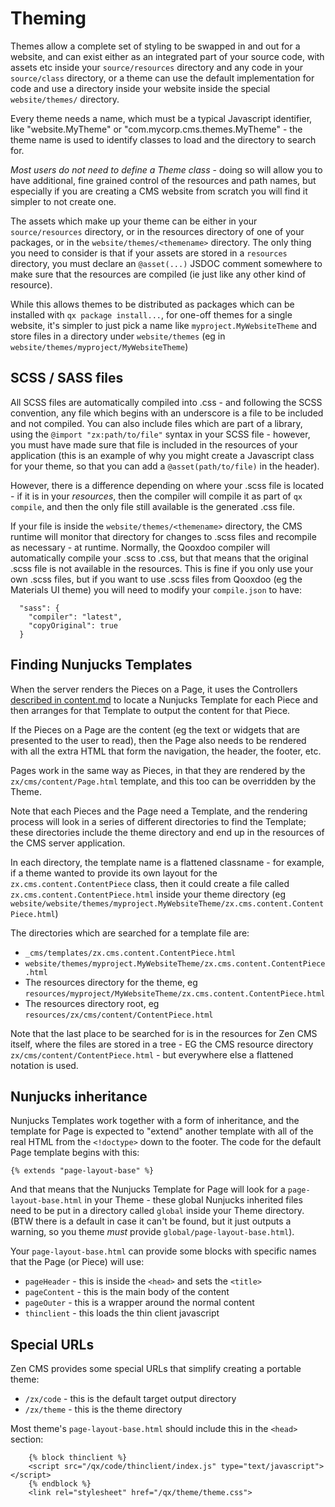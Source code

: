 # Theming

Themes allow a complete set of styling to be swapped in and out for a website, and can exist either as an integrated
part of your source code, with assets etc inside your `source/resources` directory and any code in your `source/class`
directory, or a theme can use the default implementation for code and use a directory inside your website inside the
special `website/themes/` directory.

Every theme needs a name, which must be a typical Javascript identifier, like "website.MyTheme" or
"com.mycorp.cms.themes.MyTheme" - the theme name is used to identify classes to load and the directory to search
for.

_Most users do not need to define a Theme class_ - doing so will allow you to have additional, fine grained control
of the resources and path names, but especially if you are creating a CMS website from scratch you will find it simpler
to not create one.

The assets which make up your theme can be either in your `source/resources` directory, or in the resources directory
of one of your packages, or in the `website/themes/<themename>` directory. The only thing you need to consider is that
if your assets are stored in a `resources` directory, you must declare an `@asset(...)` JSDOC comment somewhere to
make sure that the resources are compiled (ie just like any other kind of resource).

While this allows themes to be distributed as packages which can be installed with `qx package install...`, for one-off
themes for a single website, it's simpler to just pick a name like `myproject.MyWebsiteTheme` and store files in
a directory under `website/themes` (eg in `website/themes/myproject/MyWebsiteTheme`)

## SCSS / SASS files

All SCSS files are automatically compiled into .css - and following the SCSS convention, any file which begins
with an underscore is a file to be included and not compiled. You can also include files which are part of
a library, using the `@import "zx:path/to/file"` syntax in your SCSS file - however, you must have made sure
that file is included in the resources of your application (this is an example of why you might create a
Javascript class for your theme, so that you can add a `@asset(path/to/file)` in the header).

However, there is a difference depending on where your .scss file is located - if it is in your _resources_,
then the compiler will compile it as part of `qx compile`, and then the only file still available is the
generated .css file.

If your file is inside the `website/themes/<themename>` directory, the CMS runtime will monitor that directory for
changes to .scss files and recompile as necessary - at runtime. Normally, the Qooxdoo compiler will automatically
compile your .scss to .css, but that means that the original .scss file is not available in the resources. This is
fine if you only use your own .scss files, but if you want to use .scss files from Qooxdoo (eg the Materials
UI theme) you will need to modify your `compile.json` to have:

```
  "sass": {
    "compiler": "latest",
    "copyOriginal": true
  }
```

## Finding Nunjucks Templates

When the server renders the Pieces on a Page, it uses the Controllers [described in content.md](content.md) to
locate a Nunjucks Template for each Piece and then arranges for that Template to output the content for that Piece.

If the Pieces on a Page are the content (eg the text or widgets that are presented to the user to read), then the
Page also needs to be rendered with all the extra HTML that form the navigation, the header, the footer, etc.

Pages work in the same way as Pieces, in that they are rendered by the `zx/cms/content/Page.html` template,
and this too can be overridden by the Theme.

Note that each Pieces and the Page need a Template, and the rendering process will look in a series of different
directories to find the Template; these directories include the theme directory and end up in the resources of the
CMS server application.

In each directory, the template name is a flattened classname - for example, if a theme wanted to provide its own
layout for the `zx.cms.content.ContentPiece` class, then it could create a file called
`zx.cms.content.ContentPiece.html` inside your theme directory (eg `website/website/themes/myproject.MyWebsiteTheme/zx.cms.content.ContentPiece.html`)

The directories which are searched for a template file are:

- `_cms/templates/zx.cms.content.ContentPiece.html`
- `website/themes/myproject.MyWebsiteTheme/zx.cms.content.ContentPiece.html`
- The resources directory for the theme, eg `resources/myproject/MyWebsiteTheme/zx.cms.content.ContentPiece.html`
- The resources directory root, eg `resources/zx/cms/content/ContentPiece.html`

Note that the last place to be searched for is in the resources for Zen CMS itself, where the files are stored in
a tree - EG the CMS resource directory `zx/cms/content/ContentPiece.html` - but everywhere else a flattened
notation is used.

## Nunjucks inheritance

Nunjucks Templates work together with a form of inheritance, and the template for Page is expected to "extend"
another template with all of the real HTML from the `<!doctype>` down to the footer. The code for the default Page
template begins with this:

```
{% extends "page-layout-base" %}
```

And that means that the Nunjucks Template for Page will look for a `page-layout-base.html` in your Theme - these
global Nunjucks inherited files need to be put in a directory called `global` inside your Theme directory.  
(BTW there is a default in case it can't be found, but it just outputs a warning, so you theme _must_ provide
`global/page-layout-base.html`).

Your `page-layout-base.html` can provide some blocks with specific names that the Page (or Piece) will use:

- `pageHeader` - this is inside the `<head>` and sets the `<title>`
- `pageContent` - this is the main body of the content
- `pageOuter` - this is a wrapper around the normal content
- `thinclient` - this loads the thin client javascript

## Special URLs

Zen CMS provides some special URLs that simplify creating a portable theme:

- `/zx/code` - this is the default target output directory
- `/zx/theme` - this is the theme directory

Most theme's `page-layout-base.html` should include this in the `<head>` section:

```
    {% block thinclient %}
    <script src="/qx/code/thinclient/index.js" type="text/javascript"></script>
    {% endblock %}
    <link rel="stylesheet" href="/qx/theme/theme.css">
```
